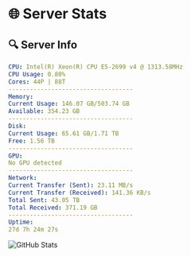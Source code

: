 # 🌐 Server Stats
## 🔍 Server Info
```yaml
CPU: Intel(R) Xeon(R) CPU E5-2699 v4 @ 1313.58MHz
CPU Usage: 0.80%
Cores: 44P | 88T
-----------------------------------
Memory:
Current Usage: 146.07 GB/503.74 GB
Available: 354.23 GB
-----------------------------------
Disk:
Current Usage: 65.61 GB/1.71 TB
Free: 1.56 TB
-----------------------------------
GPU:
No GPU detected
-----------------------------------
Network:
Current Transfer (Sent): 23.11 MB/s
Current Transfer (Received): 141.36 KB/s
Total Sent: 43.05 TB
Total Received: 371.19 GB
-----------------------------------
Uptime:
27d 7h 24m 27s
```
![GitHub Stats](https://img.shields.io/badge/Updated-2025-04-04_04:47:16-blue)